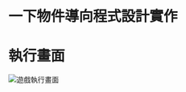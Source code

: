 # 一下物件導向程式設計實作



# 執行畫面
![遊戲執行畫面](https://user-images.githubusercontent.com/72684547/205789402-1dfb6e26-5c16-4591-834f-68371cb89818.jpg)
